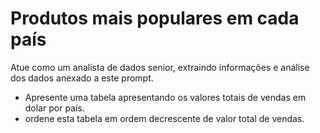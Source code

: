 # Produtos mais populares em cada país

Atue como um analista de dados senior, extraindo informações e análise dos dados anexado a este prompt.
- Apresente uma tabela apresentando os valores totais de vendas em dolar por país.
- ordene esta tabela em ordem decrescente de valor total de vendas.
